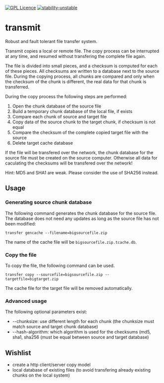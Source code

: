 [![GPL Licence](https://badges.frapsoft.com/os/gpl/gpl.svg?v=103)](https://opensource.org/licenses/GPL-3.0/) [![stability-unstable](https://img.shields.io/badge/stability-unstable-yellow.svg)](https://github.com/emersion/stability-badges#unstable)

# transmit
Robust and fault tolerant file transfer system. 

Transmit copies a local or remote file. The copy process can be interrupted at any time, and resumed without transfering the complete file again. 

The file is divided into small pieces, and a checksum is computed for each of these pieces. All checksums are written to a database next to the source file. During the copying process, all chunks are compared and only when the checksum of the chunk is different, the real data for that chunk is transferred.

During the copy process the following steps are performed:
1. Open the chunk database of the source file
2. Build a temporary chunk database of the local file, if exists
3. Compare each chunk of source and target file
4. Copy data of the source chunk to the target chunk, if checksum is not equal
5. Compare the checksum of the complete copied target file with the source
6. Delete target cache database

If the file will be transfered over the network, the chunk database for the source file must be created on the source computer. Otherwise all data for caculating the checksums will be transfered over the network!

Hint: MD5 and SHA1 are weak. Please consider the use of SHA256 instead.


## Usage

### Generating source chunk database

The following command generates the chunk database for the source file. The database does not need any updates as long as the source file has not been modified:

```
transfer gencache --filename=bigsourcefile.zip
```

The name of the cache file will be ```bigsourcefile.zip.tcache.db```.

### Copy the file

To copy the file, the following command can be used. 

```
transfer copy --sourcefile=bigsourcefile.zip --targetfile=bigtarget.zip
```

The cache file for the target file will be removed automatically.

### Advanced usage

The following optional parameters exist:

* --chunksize: use different length for each chunk (the chunksize must match source and target chunk database)
* --hash-algorithm: which algorithm is used for the checksums (md5, sha1, sha256 (must be equal between source and target database)

## Wishlist

* create a http client/server copy model
* local database of existing files (to avoid transfering already existing chunks on the local system)
